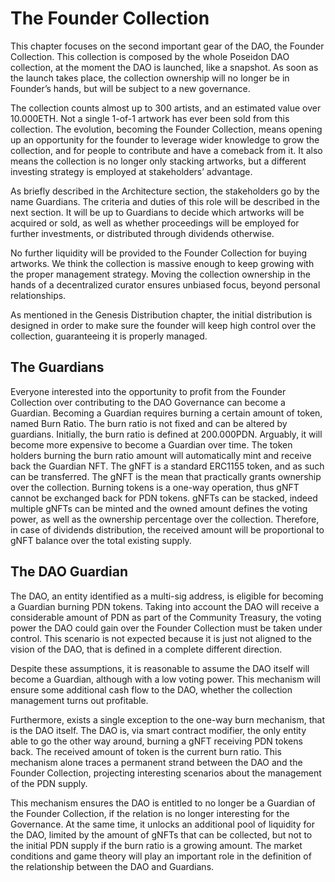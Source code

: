 # The Founder Collection

This chapter focuses on the second important gear of the DAO, the Founder Collection. This collection is composed by the whole Poseidon DAO collection, at the moment the DAO is launched, like a snapshot. As soon as the launch takes place, the collection ownership will no longer be in Founder’s hands, but will be subject to a new governance.

The collection counts almost up to 300 artists, and an estimated value over 10.000ETH. Not a single 1-of-1 artwork has ever been sold from this collection. The evolution, becoming the Founder Collection, means opening up an opportunity for the founder to leverage wider knowledge to grow the collection, and for people to contribute and have a comeback from it. It also means the collection is no longer only stacking artworks, but a different investing strategy is employed at stakeholders’ advantage.

As briefly described in the Architecture section, the stakeholders go by the name Guardians. The criteria and duties of this role will be described in the next section. It will be up to Guardians to decide which artworks will be acquired or sold, as well as whether proceedings will be employed for further investments, or distributed through dividends otherwise.

No further liquidity will be provided to the Founder Collection for buying artworks. We think the collection is massive enough to keep growing with the proper management strategy. Moving the collection ownership in the hands of a decentralized curator ensures unbiased focus, beyond personal relationships.

As mentioned in the Genesis Distribution chapter, the initial distribution is designed in order to make sure the founder will keep high control over the collection, guaranteeing it is properly managed.

## The Guardians

Everyone interested into the opportunity to profit from the Founder Collection over contributing to the DAO Governance can become a Guardian. Becoming a Guardian requires burning a certain amount of token, named Burn Ratio. The burn ratio is not fixed and can be altered by guardians. Initially, the burn ratio is defined at 200.000PDN. Arguably, it will become more expensive to become a Guardian over time.
The token holders burning the burn ratio amount will automatically mint and receive back the Guardian NFT. The gNFT is a standard ERC1155 token, and as such can be transferred. The gNFT is the mean that practically grants ownership over the collection. Burning tokens is a one-way operation, thus gNFT cannot be exchanged back for PDN tokens.
gNFTs can be stacked, indeed multiple gNFTs can be minted and the owned amount defines the voting power, as well as the ownership percentage over the collection. Therefore, in case of dividends distribution, the received amount will be proportional to gNFT balance over the total existing supply.

## The DAO Guardian

The DAO, an entity identified as a multi-sig address, is eligible for becoming a Guardian burning PDN tokens. Taking into account the DAO will receive a considerable amount of PDN as part of the Community Treasury, the voting power the DAO could gain over the Founder Collection must be taken under control. This scenario is not expected because it is just not aligned to the vision of the DAO, that is defined in a complete different direction.

Despite these assumptions, it is reasonable to assume the DAO itself will become a Guardian, although with a low voting power. This mechanism will ensure some additional cash flow to the DAO, whether the collection management turns out profitable.

Furthermore, exists a single exception to the one-way burn mechanism, that is the DAO itself. The DAO is, via smart contract modifier, the only entity able to go the other way around, burning a gNFT receiving PDN tokens back. The received amount of token is the current burn ratio. This mechanism alone traces a permanent strand between the DAO and the Founder Collection, projecting interesting scenarios about the management of the PDN supply.

This mechanism ensures the DAO is entitled to no longer be a Guardian of the Founder Collection, if the relation is no longer interesting for the Governance. At the same time, it unlocks an additional pool of liquidity for the DAO, limited by the amount of gNFTs that can be collected, but not to the initial PDN supply if the burn ratio is a growing amount. The market conditions and game theory will play an important role in the definition of the relationship between the DAO and Guardians.
